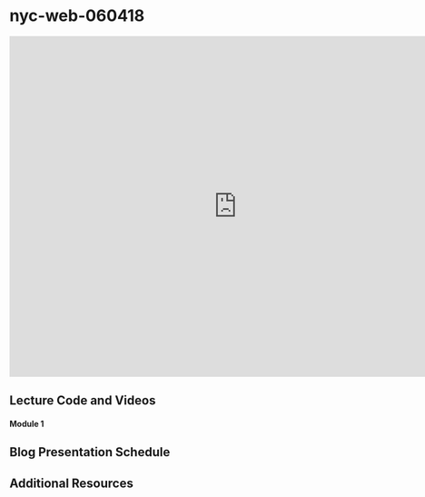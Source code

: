 # nyc-web-060418
 
<iframe src="https://calendar.google.com/calendar/embed?src=flatironschool.com_sdvitopdbo8qjjejcfkf71ma9k%40group.calendar.google.com&ctz=America%2FNew_York" style="border: 0" width="800" height="600" frameborder="0" scrolling="no"></iframe>

## Lecture Code and Videos

#### Module 1

## Blog Presentation Schedule

## Additional Resources
